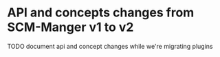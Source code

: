 # API and concepts changes from SCM-Manger v1 to v2

TODO document api and concept changes while we're migrating plugins